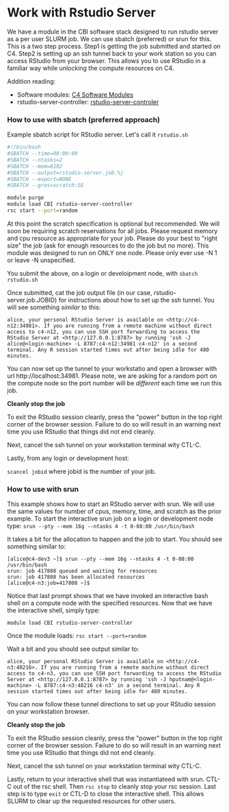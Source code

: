 # Work with Rstudio Server

We have a module in the CBI software stack designed to run rstudio server as a per user SLURM job. We can use sbatch (preferred) or srun for this. This is a two step process. Step1 is getting the job submitted and started on C4. Step2 is setting up an ssh tunnel back to your work station so you can access RStudio from your browser. This allows you to use RStudio in a familiar way while unlocking the compute resources on C4.

Addition reading: 
- Software modules: <a href="https://www.c4.ucsf.edu/software/software-modules.html">C4 Software Modules</a>
- rstudio-server-controller: <a href="https://github.com/UCSF-CBI/rstudio-server-controller">rstudio-server-controler</a>


### How to use with sbatch (preferred approach)

Example sbatch script for RStudio server. Let's call it `rstudio.sh`  

```sh
#!/bin/bash
#SBATCH --time=08:00:00
#SBATCH --ntasks=2
#SBATCH --mem=8192
#SBATCH --output=rstudio-server.job.%j
#SBATCH --export=NONE
#SBATCH --gres=scratch:5G

module purge
module load CBI rstudio-server-controller
rsc start --port=random
```

At this point the scratch specification is optional but recommended. We will soon be requiring scratch reservations for all jobs. Please request memory and cpu resource as appropriate for your job. Please do your best to "right size" the job (ask for enough resources to do the job but no more). This module was designed to run on ONLY one node. Please only ever use -N 1 or leave -N unspecified.

You submit the above, on a login or develoipment node, with `sbatch rstudio.sh`

Once submitted, cat the job output file (in our case, rstudio-server.job.JOBID) for instructions about how to set up the ssh tunnel. You will see something *similar* to this:
```
alice, your personal RStudio Server is available on <http://c4-n12:34981>. If you are running from a remote machine without direct access to c4-n12, you can use SSH port forwarding to access the RStudio Server at <http://127.0.0.1:8787> by running 'ssh -J alice@<login-machine> -L 8787:c4-n12:34981 c4-n12' in a second terminal. Any R session started times out after being idle for 480 minutes.
```
You can now set up the tunnel to your workstatio and open a browser with url http://localhost:34981.  Please note, we are asking for a random port on the compute node so the port number will be *different* each time we run this job.

**Cleanly stop the job**

To exit the RStudio session cleanly, press the "power" button in the top right corner of the browser session. Failure to do so will result in an warning next time you use RStudio that things did not end cleanly. 

Next, cancel the ssh tunnel on your workstation terminal wity CTL-C.

Lastly, from any login or development host:

`scancel jobid` where jobid is the number of your job.


### How to use with srun

This example shows how to start an RStudio server with srun. We will use the same values for number of cpus, memory, time, and scratch as the prior example. To start the interactive srun job on a login or development node type:
`srun --pty --mem 16g --ntasks 4 -t 0-08:00 /usr/bin/bash`

It takes a bit for the allocation to happen and the job to start. You should see something similar to:
```
[alice@c4-dev3 ~]$ srun --pty --mem 16g --ntasks 4 -t 0-08:00 /usr/bin/bash
srun: job 417808 queued and waiting for resources
srun: job 417808 has been allocated resources
[alice@c4-n3:job=417808 ~]$ 
```

Notice that last prompt shows that we have invoked an interactive bash shell on a compute node with the specified resources. Now that we have the interactive shell, simply type:

`module load CBI rstudio-server-controller`

Once the module loads:
`rsc start --port=random`

Wait a bit and you should see output similar to:
```
alice, your personal RStudio Server is available on <http://c4-n3:48216>. If you are running from a remote machine without direct access to c4-n3, you can use SSH port forwarding to access the RStudio Server at <http://127.0.0.1:8787> by running 'ssh -J hputnam@<login-machine> -L 8787:c4-n3:48216 c4-n3' in a second terminal. Any R session started times out after being idle for 480 minutes.
```

You can now follow these tunnel directions to set up your RStudio session on your workstation browser.

**Cleanly stop the job**

To exit the RStudio session cleanly, press the "power" button in the top right corner of the browser session. Failure to do so will result in an warning next time you use RStudio that things did not end cleanly. 

Next, cancel the ssh tunnel on your workstation terminal wity CTL-C.

Lastly, return to your interactive shell that was instantiateed with srun. CTL-C out of the rsc shell. Then `rsc stop` to cleanly stop your rsc session. Last step is to type `exit` or CTL-D to close the interactive shell. This allows SLURM to clear up the requested resources for other users.